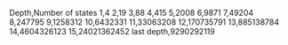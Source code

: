 Depth,Number of states
1,4
2,19
3,88
4,415
5,2008
6,9871
7,49204
8,247795
9,1258312
10,6432331
11,33063208
12,170735791
13,885138784
14,4604326123
15,24021362452
last depth,9290292119
